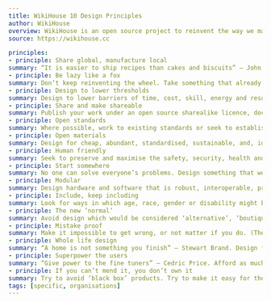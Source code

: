 ```yaml
---
title: WikiHouse 10 Design Principles
author: WikiHouse
overview: WikiHouse is an open source project to reinvent the way we make homes. It is being developed by architects, designers, engineers, inventors, manufacturers and builders, collaborating to develop the best, simplest, most sustainable, high-performance building technologies, which anyone can use and improve. Our aim is for these technologies to become new industry standards; the bricks and mortar of the digital age.
source: https://wikihouse.cc

principles:
- principle: Share global, manufacture local
summary: “It is easier to ship recipes than cakes and biscuits” – John Maynard Keynes
- principle: Be lazy like a fox
summary: Don’t keep reinventing the wheel. Take something that already works, copy, adapt, give credit and re-share. (Thanks Linus Torvalds via Eric S Raymond)
- principle: Design to lower thresholds
summary: Design to lower barriers of time, cost, skill, energy and resources at every stage. Elvis Costello wrote all his songs to be played on the cheapest transistor radio.
- principle: Share and make shareable
summary: Publish your work under an open source sharealike licence, documented and codified so as to make it as easy as possible for others to understand, modify, improve, distribute and use it, including commercially.
- principle: Open standards
summary: Where possible, work to existing standards or seek to establish intuitive new ones.
- principle: Open materials
summary: Design for cheap, abundant, standardised, sustainable, and, ideally, circular materials.
- principle: Human friendly
summary: Seek to preserve and maximise the safety, security, health and wellbeing (physical and mental) of all participants at every stage of a product’s life.
- principle: Start somewhere
summary: No one can solve everyone’s problems. Design something that works where you are, then share so others can adapt it for their own economy, climate and culture. Let solutions adapt like Darwin’s finches.
- principle: Modular
summary: Design hardware and software that is robust, interoperable, product-agnostic and flexible, so elements can be independently altered, substituted or upgraded.
- principle: Include, keep including
summary: Look for ways in which age, race, gender or disability might be barriers, and try to design them out. Try to design products, processes and documents that are accessible, intuitive and non-discriminatory.
- principle: The new ‘normal’
summary: Avoid design which would be considered ‘alternative’, ‘boutique’ or only for the rich or poor. Instead, design for the new normal: products most people would consider desirable and affordable. As beautiful as Apple, as open as Linux.
- principle: Mistake proof
summary: Make it impossible to get wrong, or not matter if you do. (The Japanese call this ‘Poka-Yoke’)
- principle: Whole life design
summary: “A home is not something you finish” – Stewart Brand. Design for the entire life-cycle of the product, from manufacturing to assembly, use, maintenance, adaptation, disassembly and re-use.
- principle: Superpower the users
summary: “Give power to the fine tuners” – Cedric Price. Afford as much power as possible to the end users, from procurement to privacy to electricity. Democracy is a design diagram.
- principle: If you can’t mend it, you don’t own it
summary: Try to avoid ‘black box’ products. Try to make it easy for the user to learn how it works.
tags: [specific, organisations]
---
```


